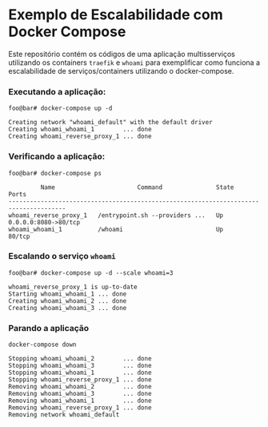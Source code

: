 # Exemplo de Escalabilidade com Docker Compose

Este repositório contém os códigos de uma aplicação multisserviços utilizando os containers `traefik` e `whoami` para exemplificar como funciona a escalabilidade de serviços/containers utilizando o docker-compose.

### Executando a aplicação:

```console
foo@bar# docker-compose up -d

Creating network "whoami_default" with the default driver
Creating whoami_whoami_1        ... done
Creating whoami_reverse_proxy_1 ... done
```

### Verificando a aplicação:
```console
foo@bar# docker-compose ps

         Name                       Command               State          Ports        
--------------------------------------------------------------------------------------
whoami_reverse_proxy_1   /entrypoint.sh --providers ...   Up      0.0.0.0:8080->80/tcp
whoami_whoami_1          /whoami                          Up      80/tcp              
```

### Escalando o serviço `whoami`
```console
foo@bar# docker-compose up -d --scale whoami=3

whoami_reverse_proxy_1 is up-to-date
Starting whoami_whoami_1 ... done
Creating whoami_whoami_2 ... done
Creating whoami_whoami_3 ... done
```

### Parando a aplicação
```console
docker-compose down

Stopping whoami_whoami_2        ... done
Stopping whoami_whoami_3        ... done
Stopping whoami_whoami_1        ... done
Stopping whoami_reverse_proxy_1 ... done
Removing whoami_whoami_2        ... done
Removing whoami_whoami_3        ... done
Removing whoami_whoami_1        ... done
Removing whoami_reverse_proxy_1 ... done
Removing network whoami_default
```
